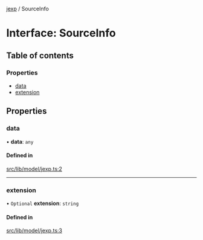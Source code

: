 [jexp](../README.md) / SourceInfo

# Interface: SourceInfo

## Table of contents

### Properties

- [data](SourceInfo.md#data)
- [extension](SourceInfo.md#extension)

## Properties

### data

• **data**: `any`

#### Defined in

[src/lib/model/jexp.ts:2](https://github.com/data7expressions/jexp/blob/e6e31dd/src/lib/model/jexp.ts#L2)

___

### extension

• `Optional` **extension**: `string`

#### Defined in

[src/lib/model/jexp.ts:3](https://github.com/data7expressions/jexp/blob/e6e31dd/src/lib/model/jexp.ts#L3)
